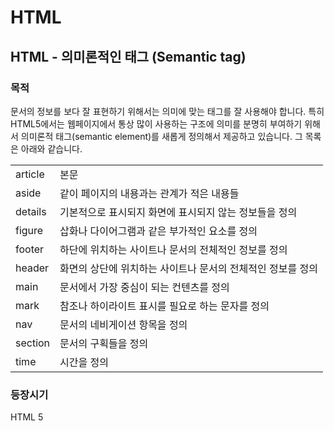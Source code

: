 # HTML

## HTML - 의미론적인 태그 (Semantic tag)

### 목적
 문서의 정보를 보다 잘 표현하기 위해서는 의미에 맞는 태그를 잘 사용해야 합니다. 특히 HTML5에서는 웹페이지에서 통상 많이 사용하는 구조에 의미를 분명히 부여하기 위해서 의미론적 태그(semantic element)를 새롭게 정의해서 제공하고 있습니다. 그 목록은 아래와 같습니다.
  
|||
|---------|------|
| article |	본문 |
|aside | 같이 페이지의 내용과는 관계가 적은 내용들 |
|details | 기본적으로 표시되지 화면에 표시되지 않는 정보들을 정의|
|figure | 삽화나 다이어그램과 같은 부가적인 요소를 정의|
|footer | 하단에 위치하는 사이트나 문서의 전체적인 정보를 정의|
|header | 화면의 상단에 위치하는 사이트나 문서의 전체적인 정보를 정의|
|main | 문서에서 가장 중심이 되는 컨텐츠를 정의|
|mark |	참조나 하이라이트 표시를 필요로 하는 문자를 정의|
|nav | 문서의 네비게이션 항목을 정의|
|section | 문서의 구획들을 정의|
|time | 시간을 정의|

### 등장시기
 HTML 5
